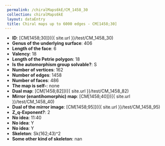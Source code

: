 ```yaml
--- 
 permalink: /chiralMaps6kE/CM_1458_30 
 collection: chiralMaps6kE
 layout: dataEntry
 title: Chiral maps up to 6000 edges - CM[1458;30]
---
```


- **ID**: [CM[1458;30]]({{ site.url }}/test/CM_1458_30)
- **Genus of the underlying surface**: 406
- **Length of the face**: 6
- **Valency**: 18
- **Length of the Petrie polygon**: 18
- **Is the automorphism group solvable?**: S
- **Number of vertices**: 162
- **Number of edges**: 1458
- **Number of faces**: 486
- **The map is self-**: none
- **Dual map**: [CM[1458;82]]({{ site.url }}/test/CM_1458_82)
- **Mirror (enantihomorphic) map**: [CM[1458;40]]({{ site.url }}/test/CM_1458_40)
- **Dual of the mirror image**: [CM[1458;95]]({{ site.url }}/test/CM_1458_95)
- **Z_q-Exponent?**: 2
- **No idea**:  11:40
- **No idea**: Y
- **No idea**: Y
- **Skeleton**: Sk(162;43)^2
- **Some other kind of skeleton**: nan
